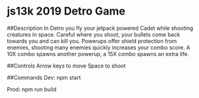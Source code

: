 # js13k 2019 Detro Game

##Description
In Detro you fly your jetpack powered Cadet while shooting creatures in space. Careful where you shoot, your bullets come back towards you and can kill you. Powerups offer shield protection from enemies, shooting many enemies quickly increases your combo score. A 10X combo spawns another powerup, a 15X combo spawns an extra life. 

##Controls
Arrow keys to move
Space to shoot

##Commands
Dev:
npm start

Prod:
npm run build 
